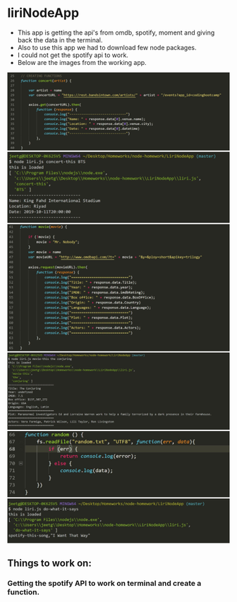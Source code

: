 # liriNodeApp

* This app is getting the api's from omdb, spotify, moment and giving back the data in the terminal.
* Also to use this app we had to download few node packages. 
* I could not get the spotify api to work.
* Below are the images from the working app.

![](Nimages/concertFunction.JPG)
![](Nimages/concertTerminal.JPG)
![](Nimages/movieFunction.JPG)
![](Nimages/movieTerminal.JPG)
![](Nimages/randomFunction.JPG)
![](Nimages/randomTerminal.JPG)

## Things to work on: 
### Getting the spotify API to work on terminal and create a function.

